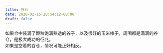 ```yaml
---
title: 谷仓
date: 2020-02-15T20:54:12+08:00
draft: false
---
```


如果仓中装满了颗粒饱满熟透的谷子，以及很好的玉米棒子，周围都是满满的谷仓，是极大成功的征兆。<br>
如果是空着的谷仓，情况可能正好相反。<br>

